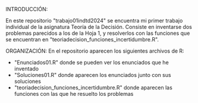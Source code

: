INTRODUCCIÓN:

En este repositorio "trabajo01indtd2024" se encuentra mi primer trabajo individual de la asignatura Teoría de la Decisión.
Consiste en inventarse dos problemas parecidos a los de la Hoja 1, y resolverlos con las funciones que se encuentran en "teoriadecision_funciones_incertidumbre.R".

ORGANIZACIÓN:
En el repositorio aparecen los siguientes archivos de R:
- "Enunciados01.R" donde se pueden ver los enunciados que he inventado
- "Soluciones01.R" donde aparecen los enunciados junto con sus soluciones
- "teoriadecision_funciones_incertidumbre.R" donde aparecen las funciones con las que he resuelto los problemas
